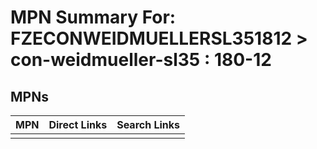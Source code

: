 



# MPN Summary For: FZECONWEIDMUELLERSL351812 > con-weidmueller-sl35 : 180-12

## MPNs
  

|MPN|Direct Links|Search Links|
| :--- | :--- | :--- |
||||
